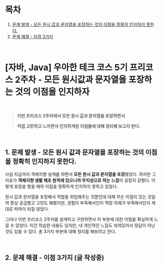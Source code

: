 # 목차

1. [문제 발생 - 모든 원시 값과 문자열을 포장하는 것의 이점을 정확히 인지하지 못한다.](#1-문제-발생---모든-원시-값과-문자열을-포장하는-것의-이점을-정확히-인지하지-못한다) <br/>
2. [문제 해결 - 이점 3가지](#2-문제-해결---이점-3가지-글-작성중) <br/>

<br/>

# [자바, Java] 우아한 테크 코스 5기 프리코스 2주차 - 모든 원시값과 문자열을 포장하는 것의 이점을 인지하자

<br/>

> **이번 프리코스 2주차에서 모든 원시 값과 문자열을 포장하면서**
>
> **직접 고민하고 느끼면서 인지하게된 이점들에 대해 정리해 보고자 한다.**

<br/>

## 1. 문제 발생 - 모든 원시 값과 문자열을 포장하는 것의 이점을 정확히 인지하지 못한다.

사실 지금까지 객체지향 설계를 하면서 **모든 원시 값과 문자열을 포장**했었다. 하지만 그 이유가 **객체지향 생활 체조 원칙에 있으니까 무지성으로 하는 느낌**이 굉장히 강했다. 이렇게 포장을 했을 때의 이점을 정확하게 인지하지 못하고 있었다.



원시 값과 문자열을 포장해서 역할을 위임해주는 것뿐인데 대체 무슨 이점이 있는 것일까 항상 궁금했고 고민도 해봤지만, 경험이 부족해서인지 역량 자체가 부족해서인지 제대로 파악이 되질 않았다.



그러나 이번 프리코스 2주차를 설계하고 구현하면서 이 부분에 대한 이점을 확실하게 느낄 수 있었다. 이건 학습한 내용도 있지만, 내 개인적인 느낌도 섞여있어서 정답이 아닌 것도 있을 수 있다. 총 3가지 부분에 대해 정리를 해보려고 한다.

<br/>

## 2. 문제 해결 - 이점 3가지 (글 작성중)